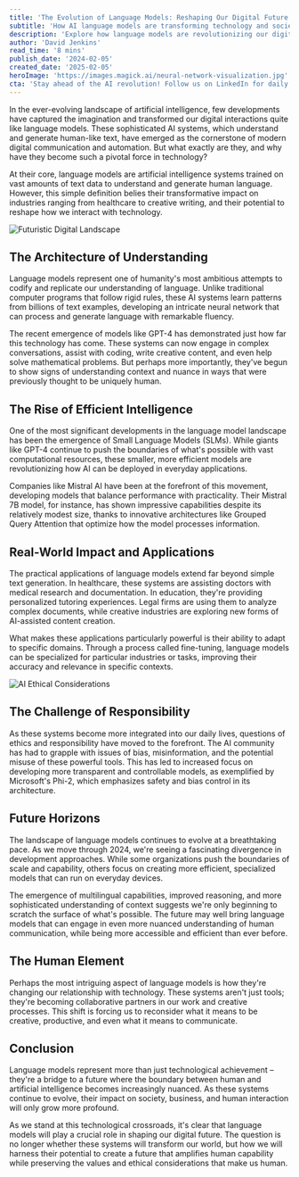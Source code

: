 ```yaml
---
title: 'The Evolution of Language Models: Reshaping Our Digital Future'
subtitle: 'How AI language models are transforming technology and society'
description: 'Explore how language models are revolutionizing our digital world, from their sophisticated architecture to practical applications across industries. Learn about the emergence of efficient Small Language Models, ethical considerations, and the future of AI-human collaboration.'
author: 'David Jenkins'
read_time: '8 mins'
publish_date: '2024-02-05'
created_date: '2025-02-05'
heroImage: 'https://images.magick.ai/neural-network-visualization.jpg'
cta: 'Stay ahead of the AI revolution! Follow us on LinkedIn for daily insights into the evolving world of language models and artificial intelligence.'
---
```


In the ever-evolving landscape of artificial intelligence, few developments have captured the imagination and transformed our digital interactions quite like language models. These sophisticated AI systems, which understand and generate human-like text, have emerged as the cornerstone of modern digital communication and automation. But what exactly are they, and why have they become such a pivotal force in technology?

At their core, language models are artificial intelligence systems trained on vast amounts of text data to understand and generate human language. However, this simple definition belies their transformative impact on industries ranging from healthcare to creative writing, and their potential to reshape how we interact with technology.

![Futuristic Digital Landscape](https://i.magick.ai/PIXE/1738779902355_magick_img.webp)

## The Architecture of Understanding

Language models represent one of humanity's most ambitious attempts to codify and replicate our understanding of language. Unlike traditional computer programs that follow rigid rules, these AI systems learn patterns from billions of text examples, developing an intricate neural network that can process and generate language with remarkable fluency.

The recent emergence of models like GPT-4 has demonstrated just how far this technology has come. These systems can now engage in complex conversations, assist with coding, write creative content, and even help solve mathematical problems. But perhaps more importantly, they've begun to show signs of understanding context and nuance in ways that were previously thought to be uniquely human.

## The Rise of Efficient Intelligence

One of the most significant developments in the language model landscape has been the emergence of Small Language Models (SLMs). While giants like GPT-4 continue to push the boundaries of what's possible with vast computational resources, these smaller, more efficient models are revolutionizing how AI can be deployed in everyday applications.

Companies like Mistral AI have been at the forefront of this movement, developing models that balance performance with practicality. Their Mistral 7B model, for instance, has shown impressive capabilities despite its relatively modest size, thanks to innovative architectures like Grouped Query Attention that optimize how the model processes information.

## Real-World Impact and Applications

The practical applications of language models extend far beyond simple text generation. In healthcare, these systems are assisting doctors with medical research and documentation. In education, they're providing personalized tutoring experiences. Legal firms are using them to analyze complex documents, while creative industries are exploring new forms of AI-assisted content creation.

What makes these applications particularly powerful is their ability to adapt to specific domains. Through a process called fine-tuning, language models can be specialized for particular industries or tasks, improving their accuracy and relevance in specific contexts.

![AI Ethical Considerations](https://i.magick.ai/PIXE/1738779902359_magick_img.webp)

## The Challenge of Responsibility

As these systems become more integrated into our daily lives, questions of ethics and responsibility have moved to the forefront. The AI community has had to grapple with issues of bias, misinformation, and the potential misuse of these powerful tools. This has led to increased focus on developing more transparent and controllable models, as exemplified by Microsoft's Phi-2, which emphasizes safety and bias control in its architecture.

## Future Horizons

The landscape of language models continues to evolve at a breathtaking pace. As we move through 2024, we're seeing a fascinating divergence in development approaches. While some organizations push the boundaries of scale and capability, others focus on creating more efficient, specialized models that can run on everyday devices.

The emergence of multilingual capabilities, improved reasoning, and more sophisticated understanding of context suggests we're only beginning to scratch the surface of what's possible. The future may well bring language models that can engage in even more nuanced understanding of human communication, while being more accessible and efficient than ever before.

## The Human Element

Perhaps the most intriguing aspect of language models is how they're changing our relationship with technology. These systems aren't just tools; they're becoming collaborative partners in our work and creative processes. This shift is forcing us to reconsider what it means to be creative, productive, and even what it means to communicate.

## Conclusion

Language models represent more than just technological achievement – they're a bridge to a future where the boundary between human and artificial intelligence becomes increasingly nuanced. As these systems continue to evolve, their impact on society, business, and human interaction will only grow more profound.

As we stand at this technological crossroads, it's clear that language models will play a crucial role in shaping our digital future. The question is no longer whether these systems will transform our world, but how we will harness their potential to create a future that amplifies human capability while preserving the values and ethical considerations that make us human.
